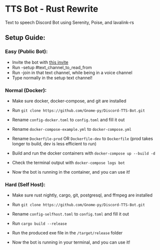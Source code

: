 # TTS Bot - Rust Rewrite

Text to speech Discord Bot using Serenity, Poise, and lavalink-rs

## Setup Guide:
### Easy (Public Bot):
- Invite the bot with [this invite](https://bit.ly/TTSBotSlash)
- Run -setup #text_channel_to_read_from
- Run -join in that text channel, while being in a voice channel
- Type normally in the setup text channel!

### Normal (Docker):
- Make sure docker, docker-compose, and git are installed
- Run `git clone https://github.com/Gnome-py/Discord-TTS-Bot.git`
- Rename `config-docker.toml` to `config.toml` and fill it out
- Rename `docker-compose-example.yml` to `docker-compose.yml`
- Rename `Dockerfile-prod` OR `Dockerfile-dev` to `Dockerfile`
(prod takes longer to build, dev is less efficient to run)

- Build and run the docker containers with `docker-compose up --build -d`
- Check the terminal output with `docker-compose logs bot`
- Now the bot is running in the container, and you can use it!

### Hard (Self Host):
- Make sure rust nightly, cargo, git, postgresql, and ffmpeg are installed
- Run `git clone https://github.com/Gnome-py/Discord-TTS-Bot.git`
- Rename `config-selfhost.toml` to `config.toml` and fill it out

- Run `cargo build --release`
- Run the produced exe file in the `/target/release` folder
- Now the bot is running in your terminal, and you can use it!
